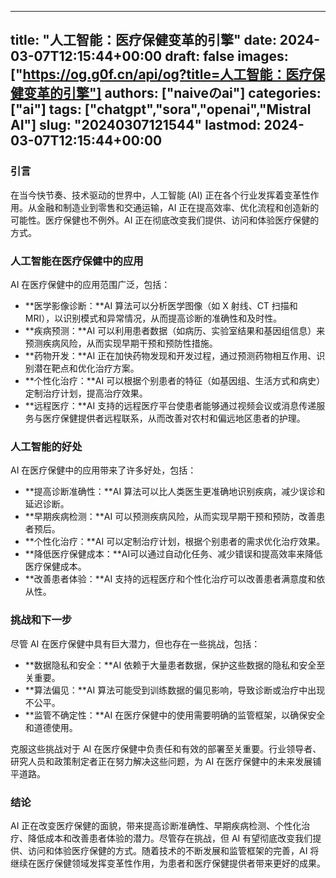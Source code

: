 
---
title: "人工智能：医疗保健变革的引擎"
date: 2024-03-07T12:15:44+00:00
draft: false
images: ["https://og.g0f.cn/api/og?title=人工智能：医疗保健变革的引擎"]
authors: ["naiveのai"]
categories: ["ai"]
tags: ["chatgpt","sora","openai","Mistral AI"]
slug: "20240307121544"
lastmod: 2024-03-07T12:15:44+00:00
---
### 引言

在当今快节奏、技术驱动的世界中，人工智能 (AI) 正在各个行业发挥着变革性作用。从金融和制造业到零售和交通运输，AI 正在提高效率、优化流程和创造新的可能性。医疗保健也不例外。AI 正在彻底改变我们提供、访问和体验医疗保健的方式。

### 人工智能在医疗保健中的应用

AI 在医疗保健中的应用范围广泛，包括：

- **医学影像诊断：**AI 算法可以分析医学图像（如 X 射线、CT 扫描和 MRI），以识别模式和异常情况，从而提高诊断的准确性和及时性。
- **疾病预测：**AI 可以利用患者数据（如病历、实验室结果和基因组信息）来预测疾病风险，从而实现早期干预和预防性措施。
- **药物开发：**AI 正在加快药物发现和开发过程，通过预测药物相互作用、识别潜在靶点和优化治疗方案。
- **个性化治疗：**AI 可以根据个别患者的特征（如基因组、生活方式和病史）定制治疗计划，提高治疗效果。
- **远程医疗：**AI 支持的远程医疗平台使患者能够通过视频会议或消息传递服务与医疗保健提供者远程联系，从而改善对农村和偏远地区患者的护理。

### 人工智能的好处

AI 在医疗保健中的应用带来了许多好处，包括：

- **提高诊断准确性：**AI 算法可以比人类医生更准确地识别疾病，减少误诊和延迟诊断。
- **早期疾病检测：**AI 可以预测疾病风险，从而实现早期干预和预防，改善患者预后。
- **个性化治疗：**AI 可以定制治疗计划，根据个别患者的需求优化治疗效果。
- **降低医疗保健成本：**AI可以通过自动化任务、减少错误和提高效率来降低医疗保健成本。
- **改善患者体验：**AI 支持的远程医疗和个性化治疗可以改善患者满意度和依从性。

### 挑战和下一步

尽管 AI 在医疗保健中具有巨大潜力，但也存在一些挑战，包括：

- **数据隐私和安全：**AI 依赖于大量患者数据，保护这些数据的隐私和安全至关重要。
- **算法偏见：**AI 算法可能受到训练数据的偏见影响，导致诊断或治疗中出现不公平。
- **监管不确定性：**AI 在医疗保健中的使用需要明确的监管框架，以确保安全和道德使用。

克服这些挑战对于 AI 在医疗保健中负责任和有效的部署至关重要。行业领导者、研究人员和政策制定者正在努力解决这些问题，为 AI 在医疗保健中的未来发展铺平道路。

### 结论

AI 正在改变医疗保健的面貌，带来提高诊断准确性、早期疾病检测、个性化治疗、降低成本和改善患者体验的潜力。尽管存在挑战，但 AI 有望彻底改变我们提供、访问和体验医疗保健的方式。随着技术的不断发展和监管框架的完善，AI 将继续在医疗保健领域发挥变革性作用，为患者和医疗保健提供者带来更好的成果。